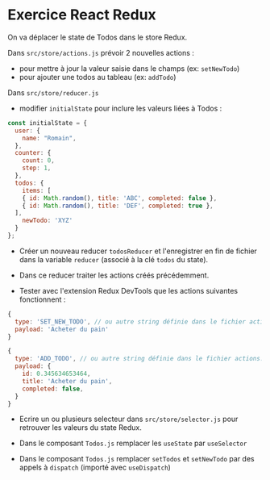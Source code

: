 # Exercice React Redux

On va déplacer le state de Todos dans le store Redux.

Dans `src/store/actions.js` prévoir 2 nouvelles actions :

- pour mettre à jour la valeur saisie dans le champs (ex: `setNewTodo`)
- pour ajouter une todos au tableau (ex: `addTodo`)

Dans `src/store/reducer.js`

- modifier `initialState` pour inclure les valeurs liées à Todos :

```js
const initialState = {
  user: {
    name: "Romain",
  },
  counter: {
    count: 0,
    step: 1,
  },
  todos: {
    items: [
    { id: Math.random(), title: 'ABC', completed: false },
    { id: Math.random(), title: 'DEF', completed: true },
  ],
    newTodo: 'XYZ'
  }
};
```

- Créer un nouveau reducer `todosReducer` et l'enregistrer en fin de fichier dans la variable `reducer` (associé à la clé `todos` du state).

- Dans ce reducer traiter les actions créés précédemment.

- Tester avec l'extension Redux DevTools que les actions suivantes fonctionnent :

```js
{
  type: 'SET_NEW_TODO', // ou autre string définie dans le fichier actions.js
  payload: 'Acheter du pain'
}

{
  type: 'ADD_TODO', // ou autre string définie dans le fichier actions.js
  payload: {
    id: 0.345634653464,
    title: 'Acheter du pain',
    completed: false,
  }
}
```

- Ecrire un ou plusieurs selecteur dans `src/store/selector.js` pour retrouver les valeurs du state Redux.

- Dans le composant `Todos.js` remplacer les `useState` par `useSelector`
- Dans le composant `Todos.js` remplacer `setTodos` et `setNewTodo` par des appels à `dispatch` (importé avec `useDispatch`)
